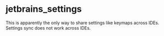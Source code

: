 # jetbrains_settings
This is apparently the only way to share settings like keymaps across IDEs. Settings sync does not work across IDEs.
